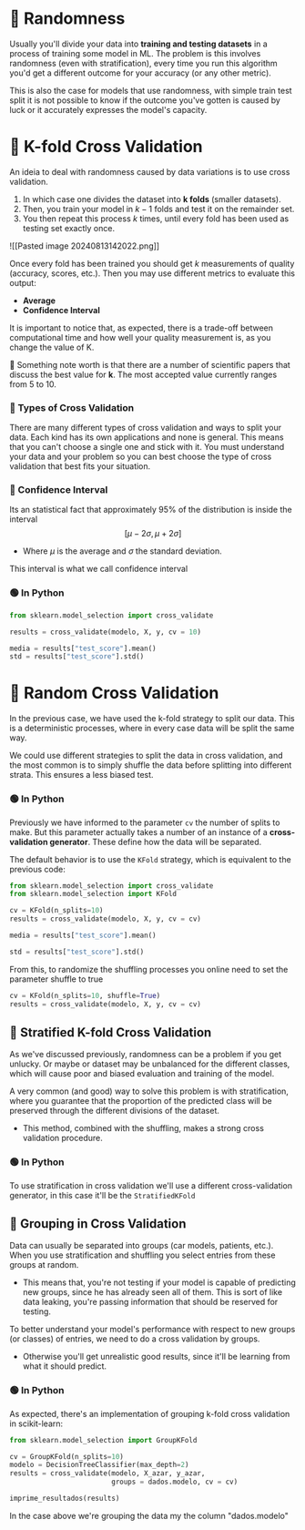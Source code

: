 
# 🔵 Randomness

Usually you'll divide your data into **training and testing datasets** in a process of training some model in ML. The problem is this involves randomness (even with stratification), every time you run this algorithm you'd get a different outcome for your accuracy (or any other metric).

This is also the case for models that use randomness, with simple train test split it is not possible to know if the outcome you've gotten is caused by luck or it accurately expresses the model's capacity. 


# 🔵 K-fold Cross Validation
An ideia to deal with randomness caused by data variations is to use cross validation. 
1. In which case one divides the dataset into **$\boldsymbol{k}$ folds** (smaller datasets). 
2. Then, you train your model in $k-1$ folds and test it on the remainder set.
3. You then repeat this process $k$ times, until every fold has been used as testing set exactly once. 

![[Pasted image 20240813142022.png]]

Once every fold has been trained you should get $k$ measurements of quality (accuracy, scores, etc.). Then you may use different metrics to evaluate this output:

- **Average**
- **Confidence Interval**

It is important to notice that, as expected, there is a trade-off between computational time and how well your quality measurement is, as you change the value of K.

🔸 Something note worth is that there are a number of scientific papers that discuss the best value for **k**. The most accepted value currently ranges from 5 to 10. 

### 🔹 Types of Cross Validation
There are many different types of cross validation and ways to split your data. Each kind has its own applications and none is general. This means that you can't choose a single one and stick with it. You must understand your data and your problem so you can best choose the type of cross validation that best fits your situation.


### 🔹 Confidence Interval
Its an statistical fact that approximately 95% of the distribution is inside the interval
$$[\mu - 2\sigma, \mu+2\sigma]$$
- Where $\mu$ is the average and $\sigma$ the standard deviation. 

This interval is what we call confidence interval

### 🟢 In Python
```python
from sklearn.model_selection import cross_validate

results = cross_validate(modelo, X, y, cv = 10)

media = results["test_score"].mean()
std = results["test_score"].std()

```


# 🔷 Random Cross Validation
In the previous case, we have used the k-fold strategy to split our data. This is a deterministic processes, where in every case data will be split the same way. 

We could use different strategies to split the data in cross validation, and the most common is to simply shuffle the data before splitting into different strata. This ensures a less biased test. 


### 🟢 In Python
Previously we have informed to the parameter `cv` the number of splits to make. But this parameter actually takes a number of an instance of a **cross-validation generator**. These define how the data will be separated. 

The default behavior is to use the `KFold` strategy, which is equivalent to the previous code:

```python
from sklearn.model_selection import cross_validate
from sklearn.model_selection import KFold

cv = KFold(n_splits=10)
results = cross_validate(modelo, X, y, cv = cv)

media = results["test_score"].mean()

std = results["test_score"].std()

```

From this, to randomize the shuffling processes you online need to set the parameter shuffle to true 

```python
cv = KFold(n_splits=10, shuffle=True)
results = cross_validate(modelo, X, y, cv = cv)
```


## 🔷 Stratified K-fold Cross Validation
As we've discussed previously, randomness can be a problem if you get unlucky. Or maybe or dataset may be unbalanced for the different classes, which will cause poor and biased evaluation and training of the model.

A very common (and good) way to solve this problem is with stratification, where you guarantee that the proportion of the predicted class will be preserved through the different divisions of the dataset. 

- This method, combined with the shuffling, makes a strong cross validation procedure.

### 🟢 In Python
To use stratification in cross validation we'll use a different cross-validation generator, in this case it'll be the `StratifiedKFold`


## 🔷 Grouping in Cross Validation
Data can usually be separated into groups (car models, patients, etc.). When you use stratification and shuffling you select entries from these groups at random. 
- This means that, you're not testing if your model is capable of predicting new groups, since he has already seen all of them. This is sort of like data leaking, you're passing information that should be reserved for testing. 

To better understand your model's performance with respect to new groups (or classes) of entries, we need to do a cross validation by groups. 
- Otherwise you'll get unrealistic good results, since it'll be learning from what it should predict.

### 🟢 In Python
As expected, there's an implementation of grouping k-fold cross validation in scikit-learn:

```python
from sklearn.model_selection import GroupKFold

cv = GroupKFold(n_splits=10)
modelo = DecisionTreeClassifier(max_depth=2)
results = cross_validate(modelo, X_azar, y_azar,
                         groups = dados.modelo, cv = cv)

imprime_resultados(results)
```

In the case above we're grouping the data my the column "dados.modelo"